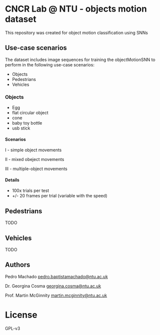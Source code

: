# CNCR Lab @ NTU - objects motion dataset

This repository was created for object motion classification using SNNs

## Use-case scenarios
The dataset includes image sequences for training the objectMotionSNN to perform in the following use-case scenarios:
* Objects 
* Pedestrians
* Vehicles

### Objects
* Egg
* flat circular object
* cone
* baby toy bottle
* usb stick

#### Scenarios

I - simple object movements

II - mixed obeject movements

III - multiple-object movements

#### Details

* 100x trials per test
* +/- 20 frames per trial (variable with the speed)

## Pedestrians
TODO

## Vehicles
TODO



## Authors

Pedro Machado <pedro.baptistamachado@ntu.ac.uk>

Dr. Georgina Cosma <georgina.cosma@ntu.ac.uk>

Prof. Martin McGinnity <martin.mcginnity@ntu.ac.uk>

# License

GPL-v3 
